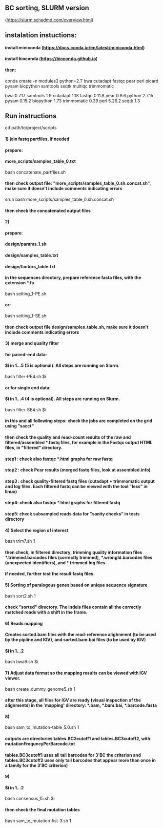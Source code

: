 
## BC sorting, SLURM version
(https://slurm.schedmd.com/overview.html)

## instalation instuctions:

#### install miniconda (https://docs.conda.io/en/latest/miniconda.html)
#### install bioconda (https://bioconda.github.io)
#### then:
conda create -n modules3  python=2.7  bwa cutadapt fastqc pear perl picard pysam biopython samtools seqtk multiqc trimmomatic

bwa  0.7.17
samtools 1.9
cutadapt 1.18
fastqc 0.11.8
pear 0.9.6
python 2.7.15
pysam 0.15.2
biopython 1.73
trimmomatic 0.39
perl 5.26.2
seqtk 1.3

## Run instructions 

cd path/to/project/scripts

#### 1) join fastq partfiles, if needed
#### prepare:
#### more_scripts/samples_table_0.txt

bash concatenate_partfiles.sh

#### then check output file: "more_scripts/samples_table_0.sh.concat.sh", make sure it doesn't include comments indicating errors

srun bash more_scripts/samples_table_0.sh.concat.sh

#### then check the concatenated output files

#### 2) 
#### prepare:
#### design/params_1.sh
#### design/samples_table.txt
#### design/factors_table.txt
#### in the sequences directory, prepare reference fasta files, with the extension *.fa
bash setting_1-PE.sh
#### or:
bash setting_1-SE.sh

#### then check output file design/samples_table.sh, make sure it doesn't include comments indicating errors

#### 3) merge and quality filter

#### for paired-end data:
#### $i in 1...5 (5 is optional). All steps are running on Slurm.
bash filter-PE4.sh $i

#### or for single end data:
#### $i in 1...4 (4 is optional). All steps are running on Slurm.
bash filter-SE4.sh $i

#### in this and all following steps: check the jobs are completed on the grid using "sacct"
#### then check the quality and read-count results of the raw and filtered/assembled *.fastq files, for example in the Fastqc output HTML files, in "filtered" directory.
#### step1 : check  also fastqc *.html graphs for raw fastq
#### step2 : check Pear results (merged fastq files, look at assembled.info)
#### step3 : check quality-filtered fastq files (cutadapt + trimmomatic output and log files. Each filtered fastq can be viewed with the tool "less" in linux)
#### step4: check  also fastqc *.html graphs for filtered fastq
#### step5: check subsampled reads data for "sanity checks" in tests directory

#### 4) Select the region of interest
bash trim7.sh  1

#### then check, in filtered directory, trimming quality information files *.trimmed.barcodes files (correctly trimmed), *.wrongId.barcodes files (unexpected identifiers), and *.trimmed.log files.
#### if needed, further test the result fastq files.

#### 5) Sorting of paralogous genes based on unique sequence signature
bash sort2.sh 1
#### check "sorted" directory. The indels files contain all the correctly matched reads with a shift in the frame.

#### 6) Reads mapping
#### Creates sorted.bam files with the read-reference alighnment (to be used by the pipline and IGV), and sorted.bam.bai files (to be used by IGV) 
#### $i in 1...2
bash bwa9.sh  $i

#### 7) Adjust data format so the mapping results can be viewed with IGV viewer.
bash create_dummy_genome5.sh 1

#### after this stage, all files for IGV are ready (visual inspection of the alignments) in the 'mapping' directory: *.bam, *.bam.bai, *.barcode.fasta

#### 8)
bash sam_to_mutation-table_5.0.sh 1
#### outputs are directories tables.BC3cutoff1 and tables.BC3cutoff2, with  mutationFrequncyPerBarcode.txt 
#### tables.BC3cutoff1 uses all tail barcodes for 3'BC the criterion and tables.BC3cutoff2 uses only tail barcodes that appear more than once in a family for the 3'BC criterion)

#### 9)
#### $i in 1...2
bash consensus_15.sh $i

#### then check the final mutation tables

bash sam_to_mutation-list-3.sh 1
